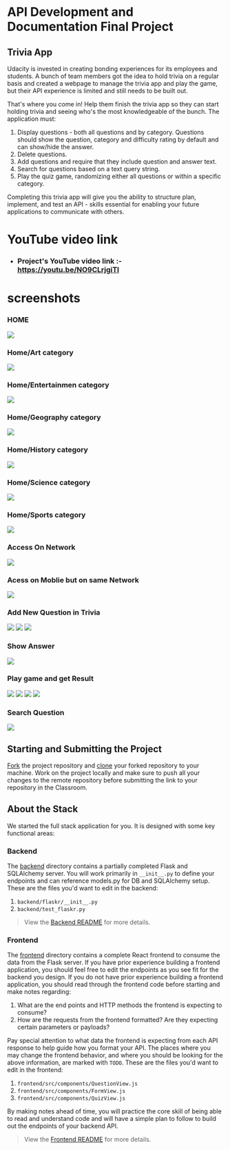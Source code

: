# API Development and Documentation Final Project

## Trivia App

Udacity is invested in creating bonding experiences for its employees and students. A bunch of team members got the idea to hold trivia on a regular basis and created a webpage to manage the trivia app and play the game, but their API experience is limited and still needs to be built out.

That's where you come in! Help them finish the trivia app so they can start holding trivia and seeing who's the most knowledgeable of the bunch. The application must:

1. Display questions - both all questions and by category. Questions should show the question, category and difficulty rating by default and can show/hide the answer.
2. Delete questions.
3. Add questions and require that they include question and answer text.
4. Search for questions based on a text query string.
5. Play the quiz game, randomizing either all questions or within a specific category.

Completing this trivia app will give you the ability to structure plan, implement, and test an API - skills essential for enabling your future applications to communicate with others.
# YouTube video link 
 - ### Project's YouTube video link :- https://youtu.be/NO9CLrjgiTI

# screenshots 

### HOME
  <img src="Screenshot/home_1.png"/>

### Home/Art category
  <img src="Screenshot/home_Art.png"/>

### Home/Entertainmen category
  <img src="Screenshot/home_Entertainment.png"/>

### Home/Geography category
  <img src="Screenshot/home_Geography.png"/>

### Home/History category
  <img src="Screenshot/home_History.png"/>

### Home/Science category
  <img src="Screenshot/home_Science.png"/>

### Home/Sports category
  <img src="Screenshot/home_Sports.png"/>


### Access On Network
  <img src="Screenshot/Access_On_Your_Network.png"/>

### Acess on Moblie but on same Network
  <img src="Screenshot/Access_on_Network_by_mobile.jpg"/>


### Add New Question in Trivia
  <img src="Screenshot/Add_a_New_Trivia_Question_1.png"/>
  <img src="Screenshot/Add_a_New_Trivia_Question_2.png"/>
  <img src="Screenshot/Add_a_New_Trivia_Question_3.png"/>


### Show Answer
  <img src="Screenshot/show_Answer.png"/>


### Play game and get Result
  <img src="Screenshot/play_game_1.png"/>
  <img src="Screenshot/play_game_2.png"/>
  <img src="Screenshot/play_game_3.png"/>
  <img src="Screenshot/play_game_4.png"/>


### Search Question
  <img src="Screenshot/Search.png"/>




## Starting and Submitting the Project

[Fork](https://help.github.com/en/articles/fork-a-repo) the project repository and [clone](https://help.github.com/en/articles/cloning-a-repository) your forked repository to your machine. Work on the project locally and make sure to push all your changes to the remote repository before submitting the link to your repository in the Classroom.

## About the Stack

We started the full stack application for you. It is designed with some key functional areas:

### Backend

The [backend](./backend/README.md) directory contains a partially completed Flask and SQLAlchemy server. You will work primarily in `__init__.py` to define your endpoints and can reference models.py for DB and SQLAlchemy setup. These are the files you'd want to edit in the backend:

1. `backend/flaskr/__init__.py`
2. `backend/test_flaskr.py`

> View the [Backend README](./backend/README.md) for more details.

### Frontend

The [frontend](./frontend/README.md) directory contains a complete React frontend to consume the data from the Flask server. If you have prior experience building a frontend application, you should feel free to edit the endpoints as you see fit for the backend you design. If you do not have prior experience building a frontend application, you should read through the frontend code before starting and make notes regarding:

1. What are the end points and HTTP methods the frontend is expecting to consume?
2. How are the requests from the frontend formatted? Are they expecting certain parameters or payloads?

Pay special attention to what data the frontend is expecting from each API response to help guide how you format your API. The places where you may change the frontend behavior, and where you should be looking for the above information, are marked with `TODO`. These are the files you'd want to edit in the frontend:

1. `frontend/src/components/QuestionView.js`
2. `frontend/src/components/FormView.js`
3. `frontend/src/components/QuizView.js`

By making notes ahead of time, you will practice the core skill of being able to read and understand code and will have a simple plan to follow to build out the endpoints of your backend API.

> View the [Frontend README](./frontend/README.md) for more details.
